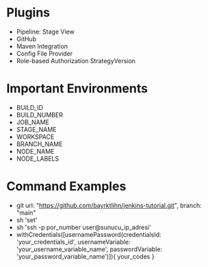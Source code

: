 # Plugins
- Pipeline: Stage View
- GitHub
- Maven Integration
- Config File Provider
- Role-based Authorization StrategyVersion

# Important Environments
- BUILD_ID
- BUILD_NUMBER
- JOB_NAME
- STAGE_NAME
- WORKSPACE
- BRANCH_NAME
- NODE_NAME
- NODE_LABELS

# Command Examples
- git url: "https://github.com/bayrktlihn/jenkins-tutorial.git", branch: "main"
- sh 'set'
- sh 'ssh -p por_number user@sunucu_ip_adresi'
- withCredentials([usernamePassword(credentialsId: 'your_credentials_id', usernameVariable: 'your_username_variable_name', passwordVariable: 'your_password_variable_name')]){ your_codes }


